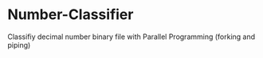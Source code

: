 # Number-Classifier
Classifiy decimal number binary file with Parallel Programming (forking and piping)
